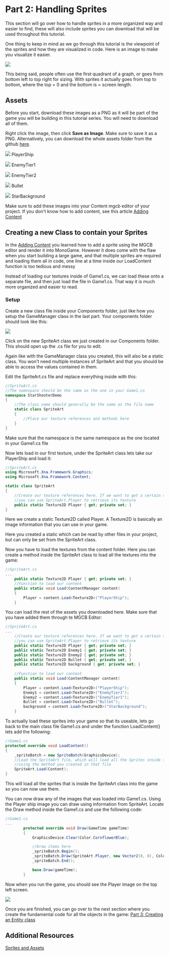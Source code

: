 # Part 2: Handling Sprites
This section will go over how to handle sprites in a more organized way and easier to find, these will also include sprites you can download that will be used throughout this tutorial.

One thing to keep in mind as we go through this tutorial is the viewpoint of the sprites and how they are visualized in code. Here is an image to make you visualize it easier.

![](https://github.com/AlexJeter17/MonoGameStarShooter/blob/main/Docs/Content/2_Coords.png)

This being said, people often use the first quadrant of a graph, or goes from bottom left to top right for sizing. With sprites it actually goes from top to bottom, where the top = 0 and the bottom is = screen length.

## Assets
Before you start, download these images as a PNG as it will be part of the game you will be building in this tutorial series. You will need to download all of them.

Right click the image, then click **Save as Image**. Make sure to save it as a PNG. Alternatively, you can download the whole assets folder from the github [here](https://github.com/AlexJeter17/MonoGameStarShooter/tree/main/Docs/Sprites).

![](https://github.com/AlexJeter17/MonoGameStarShooter/blob/main/Docs/Sprites/PlayerShip.png) PlayerShip 

![](https://github.com/AlexJeter17/MonoGameStarShooter/blob/main/Docs/Sprites/EnemyTier1.png) EnemyTier1

![](https://github.com/AlexJeter17/MonoGameStarShooter/blob/main/Docs/Sprites/EnemyTier2.png) EnemyTier2

![](https://github.com/AlexJeter17/MonoGameStarShooter/blob/main/Docs/Sprites/Bullet.png) Bullet

![](https://github.com/AlexJeter17/MonoGameStarShooter/blob/main/Docs/Sprites/StarBackground.jpg) StarBackground



Make sure to add these images into your Content mgcb editor of your project. If you don't know how to add content, see this article [Adding Content](https://docs.monogame.net/articles/getting_started/4_adding_content.html)

## Creating a new Class to contain your Sprites
In the [Adding Content](https://docs.monogame.net/articles/getting_started/4_adding_content.html) you learned how to add a sprite using the MGCB editor and render it into MonoGame. However it does come with the flaw when you start building a large game, and that multiple sprites are required and loading them all in code, one line at a time inside our LoadContent function is too tedious and messy

Instead of loading our textures inside of Game1.cs, we can load these onto a separate file, and then just load the file in Game1.cs. That way it is much more organized and easier to read.

### Setup
Create a new class file inside your Components folder, just like how you setup the GameManager class in the last part. Your components folder should look like this:

![](https://github.com/AlexJeter17/MonoGameStarShooter/blob/main/Docs/Content/2_FolderSprite.png)


Click on the new SpriteArt class we just created in our Components folder. This should open up the .cs file for you to edit.

Again like with the GameManager class you created, this will also be a static class. You won't need multiple instances of SpriteArt and that you should be able to access the values contained in them.

Edit the SpriteArt.cs file and replace everything inside with this:
```csharp
//SpriteArt.cs
//The namespace should be the same as the one in your Game1.cs
namespace StarShooterDemo 
{
    //The class name should generally be the same as the file name
    static class SpriteArt 
    {
        //Place our texture references and methods here
    }
}
```
Make sure that the namespace is the same namespace as the one located in your Game1.cs file


Now lets load in our first texture, under the SpriteArt class lets take our PlayerShip and load it:
```csharp
//SpriteArt.cs
using Microsoft.Xna.Framework.Graphics;
using Microsoft.Xna.Framework.Content;

static class SpriteArt 
{
    //Create our texture references here. If we want to get a certain sprite
    //you can use SpriteArt.Player to retrieve its texture
    public static Texture2D Player { get; private set; }    
}
```
Here we create a static Texture2D called Player. A Texture2D is basically an image information that you can use in your game. 

Here you created a static which can be read by other files in your project, but can only be set from the SpriteArt class.

Now you have to load the textures from the content folder. Here you can create a method inside the SpriteArt class to load all the textures into the game:

```csharp
//SpriteArt.cs
...
    public static Texture2D Player { get; private set; } 
    //Function to load our content
    public static void Load(ContentManager content)
    {
        Player = content.Load<Texture2D>("PlayerShip");
    }
```
You can load the rest of the assets you downloaded here. Make sure that you have added them through te MGCB Editor:

```csharp
//SpriteArt.cs
...
    //Create our texture references here. If we want to get a certain sprite
    //you can use SpriteArt.Player to retrieve its texture
    public static Texture2D Player { get; private set; }
    public static Texture2D Enemy1 { get; private set; }
    public static Texture2D Enemy2 { get; private set; }
    public static Texture2D Bullet { get; private set; }
    public static Texture2D background { get; private set; }
    
    //Function to load our content
    public static void Load(ContentManager content)
    {
        Player = content.Load<Texture2D>("PlayerShip");
        Enemy1 = content.Load<Texture2D>("EnemyTier1");
        Enemy2 = content.Load<Texture2D>("EnemyTier1");
        Bullet = content.Load<Texture2D>("Bullet");
        background = content.Load<Texture2D>("StarBackground");
    }
```

To actually load these sprites into your game so that its useable, lets go back to the main class file Game1.cs and under the function LoadContent() lets add the following:
```csharp
//Game1.cs
protected override void LoadContent()
{
    _spriteBatch = new SpriteBatch(GraphicsDevice);
    //Load the SpriteArt file, which will load all the Sprites inside it
    //using the method you created in that file
    SpriteArt.Load(Content);
}
```
This will load all the sprites that is inside the SpriteArt class into the game so you can now use them.

You can now draw any of the images that was loaded into Game1.cs. Using the Player ship image you can draw using information from SpriteArt. Locate the Draw method inside the Game1.cs and use the following code:

```csharp
//Game1.cs
...
        protected override void Draw(GameTime gameTime)
        {
            GraphicsDevice.Clear(Color.CornflowerBlue);

            //Draw items here
            _spriteBatch.Begin();
            _spriteBatch.Draw(SpriteArt.Player, new Vector2(0, 0), Color.White);
            _spriteBatch.End();

            base.Draw(gameTime);
        }
```

Now when you run the game, you should see the Player image on the top left screen.

![](https://github.com/AlexJeter17/MonoGameStarShooter/blob/main/Docs/Content/2_PlayerSprite.png)

Once you are finished, you can go over to the next section where you create the fundamental code for all the objects in the game: [Part 3: Creating an Entity class](https://github.com/AlexJeter17/MonoGameStarShooter/blob/main/Docs/Articles/3_Part%203%20Creating%20an%20Entity%20class.md)


## Additional Resources
[Sprites and Assets]()
